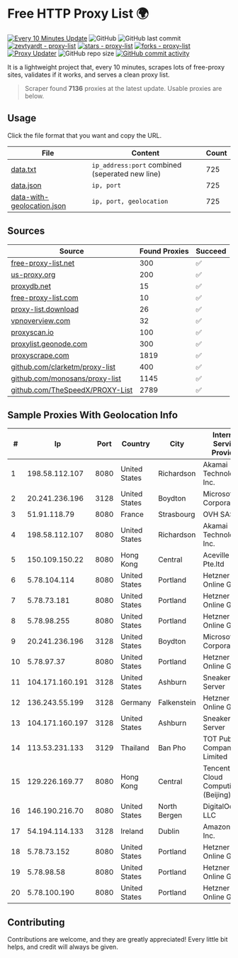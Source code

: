 
# Free HTTP Proxy List 🌍

[![Every 10 Minutes Update](https://github.com/mertguvencli/http-proxy-list/actions/workflows/main.yml/badge.svg?branch=main)](https://github.com/mertguvencli/http-proxy-list/actions/workflows/main.yml)
![GitHub](https://img.shields.io/github/license/mertguvencli/http-proxy-list)
![GitHub last commit](https://img.shields.io/github/last-commit/mertguvencli/http-proxy-list)
[![zevtyardt - proxy-list](https://img.shields.io/static/v1?label=zevtyardt&message=proxy-list&color=blue&logo=github)](https://github.com/zevtyardt/proxy-list "Go to GitHub repo")
[![stars - proxy-list](https://img.shields.io/github/stars/zevtyardt/proxy-list?style=social)](https://github.com/zevtyardt/proxy-list)
[![forks - proxy-list](https://img.shields.io/github/forks/zevtyardt/proxy-list?style=social)](https://github.com/zevtyardt/proxy-list)
[![Proxy Updater](https://github.com/zevtyardt/proxy-list/workflows/Proxy%20Updater/badge.svg)](https://github.com/zevtyardt/proxy-list/actions?query=workflow:"Proxy+Updater")
![GitHub repo size](https://img.shields.io/github/repo-size/zevtyardt/proxy-list)
[![GitHub commit activity](https://img.shields.io/github/commit-activity/m/zevtyardt/proxy-list?logo=commits)](https://github.com/zevtyardt/proxy-list/commits/main)

It is a lightweight project that, every 10 minutes, scrapes lots of free-proxy sites, validates if it works, and serves a clean proxy list.

> Scraper found **7136** proxies at the latest update. Usable proxies are below.

## Usage

Click the file format that you want and copy the URL.

|File|Content|Count|
|----|-------|-----|
|[data.txt](https://raw.githubusercontent.com/mertguvencli/http-proxy-list/main/proxy-list/data.txt)|`ip_address:port` combined (seperated new line)|725|
|[data.json](https://raw.githubusercontent.com/mertguvencli/http-proxy-list/main/proxy-list/data.json)|`ip, port`|725|
|[data-with-geolocation.json](https://raw.githubusercontent.com/mertguvencli/http-proxy-list/main/proxy-list/data-with-geolocation.json)|`ip, port, geolocation`|725|

## Sources

|Source|Found Proxies|Succeed|
|------|-------------|-------|
|[free-proxy-list.net](https://free-proxy-list.net)|300|✅|
|[us-proxy.org](https://www.us-proxy.org)|200|✅|
|[proxydb.net](http://proxydb.net)|15|✅|
|[free-proxy-list.com](https://free-proxy-list.com/?page=&port=&type%5B%5D=http&type%5B%5D=https&up_time=0&search=Search)|10|✅|
|[proxy-list.download](https://www.proxy-list.download/HTTP)|26|✅|
|[vpnoverview.com](https://vpnoverview.com/privacy/anonymous-browsing/free-proxy-servers)|32|✅|
|[proxyscan.io](https://www.proxyscan.io)|100|✅|
|[proxylist.geonode.com](https://proxylist.geonode.com/api/proxy-list?limit=300&page=1&sort_by=lastChecked&sort_type=desc&protocols=http,https)|300|✅|
|[proxyscrape.com](https://api.proxyscrape.com/v2/?request=displayproxies&protocol=http&timeout=10000&country=all&ssl=all&anonymity=all)|1819|✅|
|[github.com/clarketm/proxy-list](https://raw.githubusercontent.com/clarketm/proxy-list/master/proxy-list-raw.txt)|400|✅|
|[github.com/monosans/proxy-list](https://raw.githubusercontent.com/monosans/proxy-list/main/proxies/http.txt)|1145|✅|
|[github.com/TheSpeedX/PROXY-List](https://raw.githubusercontent.com/TheSpeedX/PROXY-List/master/http.txt)|2789|✅|


## Sample Proxies With Geolocation Info

|#|Ip|Port|Country|City|Internet Service Provider|
|-|--|----|-------|----|-------------------------|
|1|198.58.112.107|8080|United States|Richardson|Akamai Technologies, Inc.|
|2|20.241.236.196|3128|United States|Boydton|Microsoft Corporation|
|3|51.91.118.79|8080|France|Strasbourg|OVH SAS|
|4|198.58.112.107|8080|United States|Richardson|Akamai Technologies, Inc.|
|5|150.109.150.22|8080|Hong Kong|Central|Aceville Pte.ltd|
|6|5.78.104.114|8080|United States|Portland|Hetzner Online GmbH|
|7|5.78.73.181|8080|United States|Portland|Hetzner Online GmbH|
|8|5.78.98.255|8080|United States|Portland|Hetzner Online GmbH|
|9|20.241.236.196|3128|United States|Boydton|Microsoft Corporation|
|10|5.78.97.37|8080|United States|Portland|Hetzner Online GmbH|
|11|104.171.160.191|3128|United States|Ashburn|Sneaker Server|
|12|136.243.55.199|3128|Germany|Falkenstein|Hetzner Online GmbH|
|13|104.171.160.197|3128|United States|Ashburn|Sneaker Server|
|14|113.53.231.133|3129|Thailand|Ban Pho|TOT Public Company Limited|
|15|129.226.169.77|8080|Hong Kong|Central|Tencent Cloud Computing (Beijing) Co|
|16|146.190.216.70|8080|United States|North Bergen|DigitalOcean, LLC|
|17|54.194.114.133|3128|Ireland|Dublin|Amazon.com, Inc.|
|18|5.78.73.152|8080|United States|Portland|Hetzner Online GmbH|
|19|5.78.98.58|8080|United States|Portland|Hetzner Online GmbH|
|20|5.78.100.190|8080|United States|Portland|Hetzner Online GmbH|



## Contributing

Contributions are welcome, and they are greatly appreciated! Every
little bit helps, and credit will always be given.

